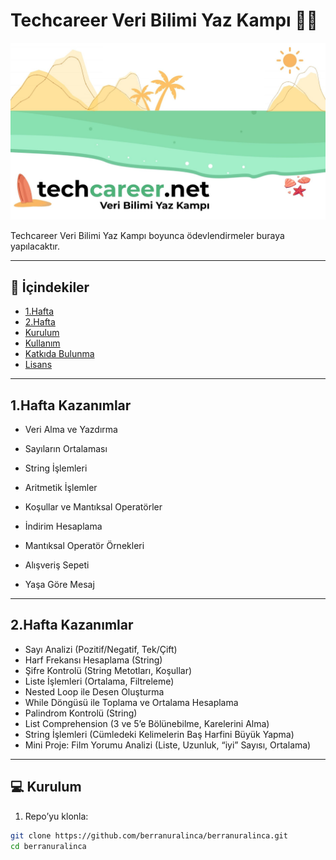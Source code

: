 # Techcareer Veri Bilimi Yaz Kampı 🚀✨

![Proje Görseli](https://github.com/berranuralinca/berranuralinca/raw/main/assets/Camp.jpg)

Techcareer Veri Bilimi Yaz Kampı boyunca ödevlendirmeler buraya yapılacaktır.

---

## 📌 İçindekiler
- [1.Hafta](#1.Hafta)
- [2.Hafta](#2.Hafta)
- [Kurulum](#kurulum)
- [Kullanım](#kullanım)
- [Katkıda Bulunma](#katkıda-bulunma)
- [Lisans](#lisans)

---

## 1.Hafta Kazanımlar

- Veri Alma ve Yazdırma

- Sayıların Ortalaması

- String İşlemleri

- Aritmetik İşlemler

- Koşullar ve Mantıksal Operatörler

- İndirim Hesaplama

- Mantıksal Operatör Örnekleri

- Alışveriş Sepeti

- Yaşa Göre Mesaj

---

## 2.Hafta Kazanımlar

- Sayı Analizi (Pozitif/Negatif, Tek/Çift)
- Harf Frekansı Hesaplama (String)
- Şifre Kontrolü (String Metotları, Koşullar)
- Liste İşlemleri (Ortalama, Filtreleme)
- Nested Loop ile Desen Oluşturma
- While Döngüsü ile Toplama ve Ortalama Hesaplama
- Palindrom Kontrolü (String)
- List Comprehension (3 ve 5’e Bölünebilme, Karelerini Alma)
- String İşlemleri (Cümledeki Kelimelerin Baş Harfini Büyük Yapma)
- Mini Proje: Film Yorumu Analizi (Liste, Uzunluk, “iyi” Sayısı, Ortalama)

---

## 💻 Kurulum

1. Repo’yu klonla:

```bash
git clone https://github.com/berranuralinca/berranuralinca.git
cd berranuralinca
